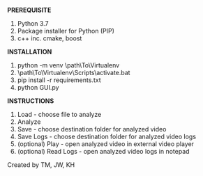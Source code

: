 **PREREQUISITE**
1. Python 3.7
2. Package installer for Python (PIP)
3. c++ inc. cmake, boost

**INSTALLATION**
1. python -m venv \path\To\Virtualenv
2. \path\To\Virtualenv\Scripts\activate.bat
3. pip install -r requirements.txt
4. python GUI.py

**INSTRUCTIONS**
1. Load - choose file to analyze
2. Analyze
3. Save - choose destination folder for analyzed video
4. Save Logs - choose destination folder for analyzed video logs
5. (optional) Play - open analyzed video in external video player 
6. (optional) Read Logs - open analyzed video logs in notepad 

Created by TM, JW, KH
